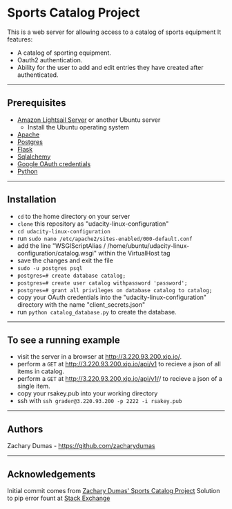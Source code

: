 
# Sports Catalog Project
This is a web server for allowing access to a catalog of sports equipment 
It features:
* A catalog of sporting equipment.
* Oauth2 authentication.
* Ability for the user to add and edit entries they have created after authenticated.

------------------------------
## Prerequisites
* [Amazon Lightsail Server](https://aws.amazon.com/lightsail/) or another Ubuntu server
	* Install the Ubuntu operating system
* [Apache](https://www.apache.org)
* [Postgres](https://www.postgresql.org)
* [Flask](flask.pocoo.org)
* [Sqlalchemy](https://www.sqlalchemy.org)
* [Google OAuth credentials](https://console.developers.google.com)
* [Python](https://www.python.org)
------------------------------

## Installation
* `cd` to the home directory on your server
* `clone` this repository as "udacity-linux-configuration"
* `cd udacity-linux-configuration` 
* run `sudo nano /etc/apache2/sites-enabled/000-default.conf`
* add the line "WSGIScriptAlias / /home/ubuntu/udacity-linux-configuration/catalog.wsgi" within the VirtualHost tag
* save the changes and exit the file
* `sudo -u postgres psql`
* `postgres=# create database catalog;`
* `postgres=# create user catalog withpassword 'password';`
* `postgres=# grant all privileges on database catalog to catalog;`
* copy your OAuth credentials into the "udacity-linux-configuration" directory with the name "client_secrets.json"
* run `python catalog_database.py` to create the database.

-----------------------------------
## To see a running example

* visit the server in a browser at http://3.220.93.200.xip.io/.
* perform a `GET` at http://3.220.93.200.xip.io/api/v1 to recieve a json of all items in catalog.
* perform a `GET` at http://3.220.93.200.xip.io/api/v1/<category>/<item> to recieve a json of a single item.
* copy your rsakey.pub into your working directory
* ssh with `ssh grader@3.220.93.200 -p 2222 -i rsakey.pub`

------------------------------------
## Authors
Zachary Dumas - https://github.com/zacharydumas

----------------------------------
## Acknowledgements
Initial commit comes from [Zachary Dumas' Sports Catalog Project](https://github.com/zacharydumas/fullstack-nanodegree-vm)
Solution to pip error fount at [Stack Exchange](https://stackoverflow.com/questions/28253681/you-need-to-install-postgresql-server-dev-x-y-for-building-a-server-side-extensi)